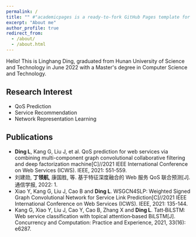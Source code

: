 ```yaml
---
permalink: /
title: "" #"academicpages is a ready-to-fork GitHub Pages template for academic personal websites"
excerpt: "About me"
author_profile: true
redirect_from: 
  - /about/
  - /about.html
---
```


Hello! This is Linghang Ding,  graduated from Hunan University of Science and Technology in June 2022 with a Master's degree in Computer Science and Technology.

## Research Interest

* QoS Prediction
* Service Recommendation
* Network Representation Learning

## Publications

- **Ding L**, Kang G, Liu J, et al. QoS prediction for web services via combining multi-component graph convolutional collaborative filtering and deep factorization machine[C]//2021 IEEE International Conference on Web Services (ICWS). IEEE, 2021: 551-559.
- 刘建勋, **丁领航**, 康国胜, 等. 基于特征深度融合的 Web 服务 QoS 联合预测[J]. 通信学报, 2022: 1.
- Xiao Y, Kang G, Liu J, Cao B and **Ding L**. WSGCN4SLP: Weighted Signed Graph Convolutional Network for Service Link Prediction[C]//2021 IEEE International Conference on Web Services (ICWS). IEEE, 2021: 135-144.
- Kang G, Xiao Y, Liu J, Cao Y, Cao B, Zhang X and **Ding L**. Tatt‐BiLSTM: Web service classification with topical attention‐based BiLSTM[J]. Concurrency and Computation: Practice and Experience, 2021, 33(16): e6287.
